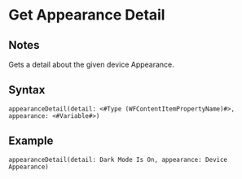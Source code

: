# Get Appearance Detail
## Notes
Gets a detail about the given device Appearance.
## Syntax
```
appearanceDetail(detail: <#Type (WFContentItemPropertyName)#>, appearance: <#Variable#>)
```
## Example
```
appearanceDetail(detail: Dark Mode Is On, appearance: Device Appearance)
```